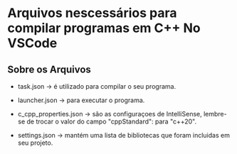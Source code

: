 
# Arquivos nescessários para compilar programas em C++ No VSCode


## Sobre os Arquivos
* task.json -> é utilizado para compilar o seu programa.
* launcher.json -> para executar o programa.
* c_cpp_properties.json -> são as configuraçoes de IntelliSense, lembre-se de trocar o valor do campo "cppStandard": para "c++20".

* settings.json -> mantém uma lista de bibliotecas que foram incluidas em seu projeto.




